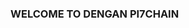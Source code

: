 ### WELCOME TO DENGAN PI7CHAIN

<!--
**PI7CHAIN/PI7CHAIN** is a ✨ _special_ ✨ repository because its `README.md` (this file) appears on your GitHub profile.
Youtube: https://youtu.be/pwf4jVgLKjk
-->

